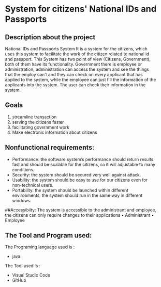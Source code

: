 # System for citizens' National IDs and Passports

## Description about the project
National IDs and Passports System It is a system for the citizens, which uses this system to facilitate the work of the citizen related to national id and passport. This System has two point of view (Citizens, Government), both of them have its functionality. Government there is employee or administration, administration can access the system and see the things that the employ can’t and they can check on every applicant that has applied to the system, while the employee can just fill the information of the applicants into the system. The user can check their information in the system.
 
 ## Goals
  1. streamline transaction 
  2. serving the citizens faster
  3. facilitating government work
  4. Make electronic information about citizens
 
 ## Nonfunctional requirements:
- Performance: the software system’s performance should return results fast and should be scalable for the citizens, so it will adjustable to many conditions.
- Security: the system should be secured very well against attack.
- Usability: the system should be easy to use for our citizens even for non-technical users.
- Portability: the system should be launched within different environments, the system should run in the same way in different windows.
 
 ##Accessibilty:
The system is accessible to the administrant and employee, the citizens can only require changes to their applications 
•	Administrant
•	Employee   

 ## The Tool and Program used:
The Programing language used is :
- java

The Tool used is :
- Visual Studio Code
- GitHub
